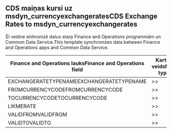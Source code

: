## <a name="cds-exchange-rates-to-msdyn_currencyexchangerates"></a><span data-ttu-id="11583-101">CDS maiņas kursi uz msdyn_currencyexchangerates</span><span class="sxs-lookup"><span data-stu-id="11583-101">CDS Exchange Rates to msdyn_currencyexchangerates</span></span>

<span data-ttu-id="11583-102">Šī veidne sinhronizē datus starp Finance and Operations programmām un Common Data Service.</span><span class="sxs-lookup"><span data-stu-id="11583-102">This template synchronizes data between Finance and Operations apps and Common Data Service.</span></span>

<span data-ttu-id="11583-103">Finance and Operations lauks</span><span class="sxs-lookup"><span data-stu-id="11583-103">Finance and Operations field</span></span> | <span data-ttu-id="11583-104">Kartes veids</span><span class="sxs-lookup"><span data-stu-id="11583-104">Map type</span></span> | <span data-ttu-id="11583-105">Cits Dynamics 365 lauks</span><span class="sxs-lookup"><span data-stu-id="11583-105">Other Dynamics 365 field</span></span> | <span data-ttu-id="11583-106">Noklusējuma vērtība</span><span class="sxs-lookup"><span data-stu-id="11583-106">Default value</span></span>
---|---|---|---
<span data-ttu-id="11583-107">EXCHANGERATETYPENAME</span><span class="sxs-lookup"><span data-stu-id="11583-107">EXCHANGERATETYPENAME</span></span> | >> | <span data-ttu-id="11583-108">msdyn_exchangeratetypename</span><span class="sxs-lookup"><span data-stu-id="11583-108">msdyn_exchangeratetypename</span></span> | 
<span data-ttu-id="11583-109">FROMCURRENCYCODE</span><span class="sxs-lookup"><span data-stu-id="11583-109">FROMCURRENCYCODE</span></span> | >> | <span data-ttu-id="11583-110">msdyn_fromcurrencycode</span><span class="sxs-lookup"><span data-stu-id="11583-110">msdyn_fromcurrencycode</span></span> | 
<span data-ttu-id="11583-111">TOCURRENCYCODE</span><span class="sxs-lookup"><span data-stu-id="11583-111">TOCURRENCYCODE</span></span> | >> | <span data-ttu-id="11583-112">msdyn_tocurrencycode</span><span class="sxs-lookup"><span data-stu-id="11583-112">msdyn_tocurrencycode</span></span> | 
<span data-ttu-id="11583-113">LIKME</span><span class="sxs-lookup"><span data-stu-id="11583-113">RATE</span></span> | >> | <span data-ttu-id="11583-114">msdyn_exchangerate</span><span class="sxs-lookup"><span data-stu-id="11583-114">msdyn_exchangerate</span></span> | 
<span data-ttu-id="11583-115">VALIDFROM</span><span class="sxs-lookup"><span data-stu-id="11583-115">VALIDFROM</span></span> | >> | <span data-ttu-id="11583-116">msdyn_validfrom</span><span class="sxs-lookup"><span data-stu-id="11583-116">msdyn_validfrom</span></span> | 
<span data-ttu-id="11583-117">VALIDTO</span><span class="sxs-lookup"><span data-stu-id="11583-117">VALIDTO</span></span> | >> | <span data-ttu-id="11583-118">msdyn_validto</span><span class="sxs-lookup"><span data-stu-id="11583-118">msdyn_validto</span></span> | 
